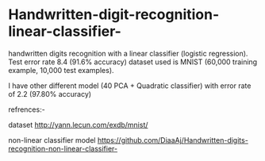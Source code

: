 # Handwritten-digit-recognition-linear-classifier-

handwritten digits recognition with a linear classifier (logistic regression). 
Test error rate 8.4 (91.6% accuracy)
dataset used is MNIST (60,000 training example, 10,000 test examples). 

I have other different model (40 PCA + Quadratic classifier) with error rate of 2.2 (97.80% accuracy)

refrences:-

dataset http://yann.lecun.com/exdb/mnist/

non-linear classifier model https://github.com/DiaaAj/Handwritten-digits-recognition-non-linear-classifier-
